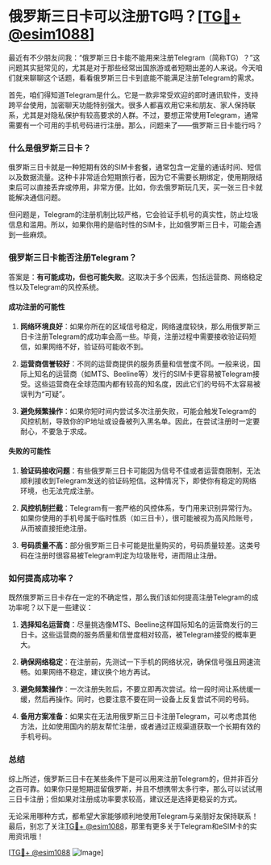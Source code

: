 # 俄罗斯三日卡可以注册TG吗？[[TG💪+ @esim1088](https://t.me/s/esim1088)]

最近有不少朋友问我：“俄罗斯三日卡能不能用来注册Telegram（简称TG）？”这问题其实挺常见的，尤其是对于那些经常出国旅游或者短期出差的人来说。今天咱们就来聊聊这个话题，看看俄罗斯三日卡到底能不能满足注册Telegram的需求。

首先，咱们得知道Telegram是什么。它是一款非常受欢迎的即时通讯软件，支持跨平台使用，加密聊天功能特别强大。很多人都喜欢用它来和朋友、家人保持联系，尤其是对隐私保护有较高要求的人群。不过，要想正常使用Telegram，通常需要有一个可用的手机号码进行注册。那么，问题来了——俄罗斯三日卡能行吗？

### 什么是俄罗斯三日卡？

俄罗斯三日卡就是一种短期有效的SIM卡套餐，通常包含一定量的通话时间、短信以及数据流量。这种卡非常适合短期旅行者，因为它不需要长期绑定，使用期限结束后可以直接丢弃或停用，非常方便。比如，你去俄罗斯玩几天，买一张三日卡就能解决通信问题。

但问题是，Telegram的注册机制比较严格，它会验证手机号的真实性，防止垃圾信息和滥用。所以，如果你用的是临时性的SIM卡，比如俄罗斯三日卡，可能会遇到一些麻烦。

### 俄罗斯三日卡能否注册Telegram？

答案是：**有可能成功，但也可能失败**。这取决于多个因素，包括运营商、网络稳定性以及Telegram的风控系统。

#### 成功注册的可能性

1. **网络环境良好**：如果你所在的区域信号稳定，网络速度较快，那么用俄罗斯三日卡注册Telegram的成功率会高一些。毕竟，注册过程中需要接收验证码短信，如果网络不好，验证码可能收不到。
   
2. **运营商信誉较好**：不同的运营商提供的服务质量和信誉度不同。一般来说，国际上知名的运营商（如MTS、Beeline等）发行的SIM卡更容易被Telegram接受。这些运营商在全球范围内都有较高的知名度，因此它们的号码不太容易被误判为“可疑”。

3. **避免频繁操作**：如果你短时间内尝试多次注册失败，可能会触发Telegram的风控机制，导致你的IP地址或设备被列入黑名单。因此，在尝试注册时一定要耐心，不要急于求成。

#### 失败的可能性

1. **验证码接收问题**：有些俄罗斯三日卡可能因为信号不佳或者运营商限制，无法顺利接收到Telegram发送的验证码短信。这种情况下，即使你有稳定的网络环境，也无法完成注册。

2. **风控机制拦截**：Telegram有一套严格的风控体系，专门用来识别异常行为。如果你使用的手机号属于临时性质（如三日卡），很可能被视为高风险账号，从而被直接拒绝注册。

3. **号码质量不高**：部分俄罗斯三日卡可能是批量购买的，号码质量较差。这类号码在注册时很容易被Telegram判定为垃圾账号，进而阻止注册。

### 如何提高成功率？

既然俄罗斯三日卡存在一定的不确定性，那么我们该如何提高注册Telegram的成功率呢？以下是一些建议：

1. **选择知名运营商**：尽量挑选像MTS、Beeline这样国际知名的运营商发行的三日卡。这些运营商的服务质量和信誉度相对较高，被Telegram接受的概率更大。

2. **确保网络稳定**：在注册前，先测试一下手机的网络状况，确保信号强且网速流畅。如果网络不稳定，建议换个地方再试。

3. **避免频繁操作**：一次注册失败后，不要立即再次尝试。给一段时间让系统缓一缓，然后再操作。同时，也要注意不要在同一设备上反复尝试不同的号码。

4. **备用方案准备**：如果实在无法用俄罗斯三日卡注册Telegram，可以考虑其他方法，比如使用国内的朋友帮忙注册，或者通过正规渠道获取一个长期有效的手机号码。

### 总结

综上所述，俄罗斯三日卡在某些条件下是可以用来注册Telegram的，但并非百分之百可靠。如果你只是短期逗留俄罗斯，并且不想携带太多行李，那么可以试试用三日卡注册；但如果对注册成功率要求较高，建议还是选择更稳妥的方式。

无论采用哪种方式，都希望大家能够顺利地使用Telegram与亲朋好友保持联系！最后，别忘了关注[TG💪+ @esim1088](https://t.me/s/esim1088)，那里有更多关于Telegram和eSIM卡的实用资讯哦！

[[TG💪+ @esim1088](https://t.me/s/esim1088) ![Image](https://i.postimg.cc/4NQfJmqS/Snipaste-2025-05-13-00-14-12.png)]